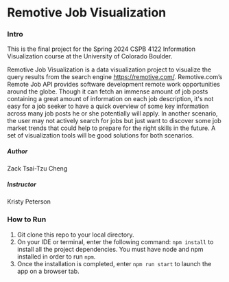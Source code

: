 # Remotive Job Visualization

### Intro
This is the final project for the Spring 2024 CSPB 4122 Information Visualization course at the University of Colorado Boulder.

Remotive Job Visualization is a data visualization project to visualize the query results from the search engine https://remotive.com/. Remotive.com’s Remote Job API provides software development remote work opportunities around the globe. Though it can fetch an immense amount of job posts containing a great amount of information on each job description, it's not easy for a job seeker to have a quick overview of some key information across many job posts he or she potentially will apply. In another scenario, the user may not actively search for jobs but just want to discover some job market trends that could help to prepare for the right skills in the future. A set of visualization tools will be good solutions for both scenarios.

##### Author
Zack Tsai-Tzu Cheng
##### Instructor
Kristy Peterson

### How to Run
1. Git clone this repo to your local directory.
2. On your IDE or terminal, enter the following command: `npm install` to install all the project dependencies. You must have node and npm installed in order to run `npm`.
3. Once the installation is completed, enter `npm run start` to launch the app on a browser tab.
